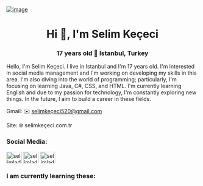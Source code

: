 [![image](https://r.resimlink.com/r6YvbD79ZLn8.png)](https://resimlink.com/r6YvbD79ZLn8)
<h1 align="center">Hi 👋, I'm Selim Keçeci</h1>
<h3 align="center">17 years old 📍 Istanbul, Turkey</h3>

Hello, I'm Selim Keçeci. I live in Istanbul and I'm 17 years old. I'm interested in social media management and I'm working on developing my skills in this area. I'm also diving into the world 
of programming; particularly, I'm focusing on learning Java, C#, CSS, and HTML. I'm currently learning English and due to my passion for technology, I'm constantly exploring new things. In 
the future, I aim to build a career in these fields.

Gmail: ✉️ selimkeçeci520@gmail.com

Site: 🌐 selimkeçeci.com.tr

<h3 align="left">Social Media:</h3>
<p align="left">
<a href="https://twitter.com/selimladinn" target="blank"><img align="center" src="https://raw.githubusercontent.com/rahuldkjain/github-profile-readme-generator/master/src/images/icons/Social/twitter.svg" alt="selimladinn" height="30" width="40" /></a>
<a href="https://instagram.com/selimladin" target="blank"><img align="center" src="https://raw.githubusercontent.com/rahuldkjain/github-profile-readme-generator/master/src/images/icons/Social/instagram.svg" alt="selimladin" height="30" width="40" /></a>
<a href="https://www.youtube.com/c/selimladin" target="blank"><img align="center" src="https://raw.githubusercontent.com/rahuldkjain/github-profile-readme-generator/master/src/images/icons/Social/youtube.svg" alt="selimladin" height="30" width="40" /></a>
</p>

<h3 align="left">I am currently learning these:</h3>
<p align="left"> <a href="https://www.blender.org/" target="_blank" rel="noreferrer">
